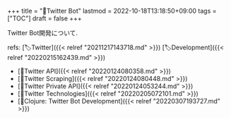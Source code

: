 +++
title = "📝Twitter Bot"
lastmod = 2022-10-18T13:18:50+09:00
tags = ["TOC"]
draft = false
+++

Twitter Bot開発について.

refs: [🏷Twitter]({{< relref "20211217143718.md" >}}) [🏷Development]({{< relref "20220215162439.md" >}})

-   [📝Twitter API]({{< relref "20220124080358.md" >}})
-   [📝Twitter Scraping]({{< relref "20220124080448.md" >}})
-   [📝Twitter Private API]({{< relref "20220124053244.md" >}})
-   [📝Twitter Technologies]({{< relref "20220205072101.md" >}})
-   [📝Clojure: Twitter Bot Development]({{< relref "20220307193727.md" >}})

